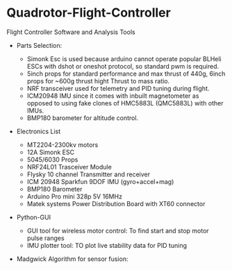 # Quadrotor-Flight-Controller

Flight Controller Software and Analysis Tools

+ Parts Selection:
  - Simonk Esc is used because arduino cannot operate popular BLHeli ESCs with dshot or oneshot protocol, so standard pwm is required.
  - 5inch props for standard performance and max thrust of 440g, 6inch props for ~600g thrust hight Thrust to mass ratio.
  - NRF transceiver used for telemetry and PID tuning during flight.
  - ICM20948 IMU since it comes with inbuilt magnetometer as opposed to using fake clones of HMC5883L (QMC5883L) with other IMUs.
  - BMP180 barometer for altitude control.
 
  
+ Electronics List
  - MT2204-2300kv motors
  - 12A Simonk ESC
  - 5045/6030 Props
  - NRF24L01 Trasceiver Module
  - Flysky 10 channel Transmitter and receiver
  - ICM 20948 Sparkfun 9DOF IMU (gyro+accel+mag)
  - BMP180 Barometer
  - Arduino Pro mini 328p 5V 16MHz
  - Matek systems Power Distribution Board with XT60 connector
 
+ Python-GUI
  - GUI tool for wireless motor control: To find start and stop motor pulse ranges
  - IMU plotter tool: TO plot live stability data for PID tuning

+ Madgwick Algorithm for sensor fusion:
  
